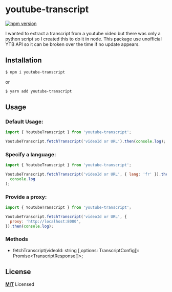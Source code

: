 # youtube-transcript

[![npm version](https://badge.fury.io/js/youtube-transcript.svg)](https://badge.fury.io/js/youtube-transcript)

I wanted to extract a transcript from a youtube video but there was only a python script so I created this to do it in node.
This package use unofficial YTB API so it can be broken over the time if no update appears.

## Installation

```bash
$ npm i youtube-transcript
```

or

```bash
$ yarn add youtube-transcript
```

## Usage

### Default Usage:

```js
import { YoutubeTranscript } from 'youtube-transcript';

YoutubeTranscript.fetchTranscript('videoId or URL').then(console.log);
```

### Specify a language:

```js
import { YoutubeTranscript } from 'youtube-transcript';

YoutubeTranscript.fetchTranscript('videoId or URL', { lang: 'fr' }).then(
  console.log
);
```

### Provide a proxy:

```js
import { YoutubeTranscript } from 'youtube-transcript';

YoutubeTranscript.fetchTranscript('videoId or URL', {
  proxy: 'http://localhost:8080',
}).then(console.log);
```

### Methods

- fetchTranscript(videoId: string [,options: TranscriptConfig]): Promise<TranscriptResponse[]>;

## License

**[MIT](LICENSE)** Licensed
